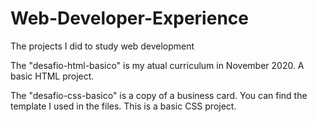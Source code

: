 # Web-Developer-Experience
The projects I did to study web development

The "desafio-html-basico" is my atual curriculum in November 2020. A basic HTML project.

The "desafio-css-basico" is a copy of a business card. You can find the template I used in the files. This is a basic CSS project.
